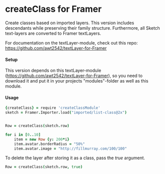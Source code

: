 # createClass for Framer

Create classes based on imported layers. This version includes descendants while preserving their family structure.
Furthermore, all Sketch text-layers are converted to Framer textLayers.

For documentation on the textLayer-module, check out this repo: https://github.com/awt2542/textLayer-for-Framer

#### Setup

This version depends on this textLayer-module (https://github.com/awt2542/textLayer-for-Framer), so you need to download it and put it in your projects "modules"-folder as well as this module. 

#### Usage
```coffeescript
{createClass} = require 'createClassModule'
sketch = Framer.Importer.load("imported/list-class@2x")


Row = createClass(sketch.row)

for i in [0..10]
    item = new Row {y: 200*i}
    item.avatar.borderRadius = "50%"
    item.avatar.image = "http://fillmurray.com/100/100"
```

To delete the layer after storing it as a class, pass the *true* argument.

````coffeescript
Row = createClass(sketch.row, true)
````
